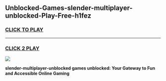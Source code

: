 
## Unblocked-Games-slender-multiplayer-unblocked-Play-Free-h1fez
<h3>
<a href="https://premium76.site?title=slender-multiplayer-unblocked&ref=23A">CLICK TO PLAY</a></h3>
<hr>

<h3>
<a href="https://premium76.site?title=slender-multiplayer-unblocked&ref=23A">CLICK 2 PLAY</a>
  
</h3>

<a href="https://premium76.site?title=slender-multiplayer-unblocked&ref=23A"><img src="https://clearcache.store/games.png"></a>


**slender-multiplayer-unblocked games unblocked: Your Gateway to Fun and Accessible Online Gaming**
